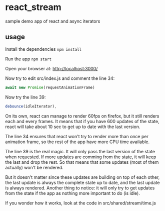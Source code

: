 # react_stream
sample demo app of react and async iterators

## usage
Install the dependencies
`npm install`

Run the app
`npm start`

Open your browser at: [http://localhost:3000/](http://localhost:3000/)

Now try to edit src/index.js and comment the line 34:

```js
await new Promise(requestAnimationFrame)
```

Now try the line 39:
```js
debounce(idleIterator),
```

On its own, react can manage to render 60fps on firefox, but it still renders each and every frames.
It means that if you have 600 updates of the state, react will take about 10 sec to get up to date with the last version.

The line 34 ensures that react won't try to render more than once per animation frame, so the rest of the app have more CPU time available.

The line 39 is the real magic.
It will only pass the last version of the state when requested.
If more updates are comming from the state, it will keep the last and drop the rest.
So that means that some updates (most of them actually) won't be rendered.

But it doesn't matter since these updates are building on top of each other,
the last update is always the complete state up to date, and the last update is always rendered.
Another thing to notice: it will only try to get updates from the state if the app as nothing more important to do (is idle).

If you wonder how it works, look at the code in src/shared/stream/time.js
